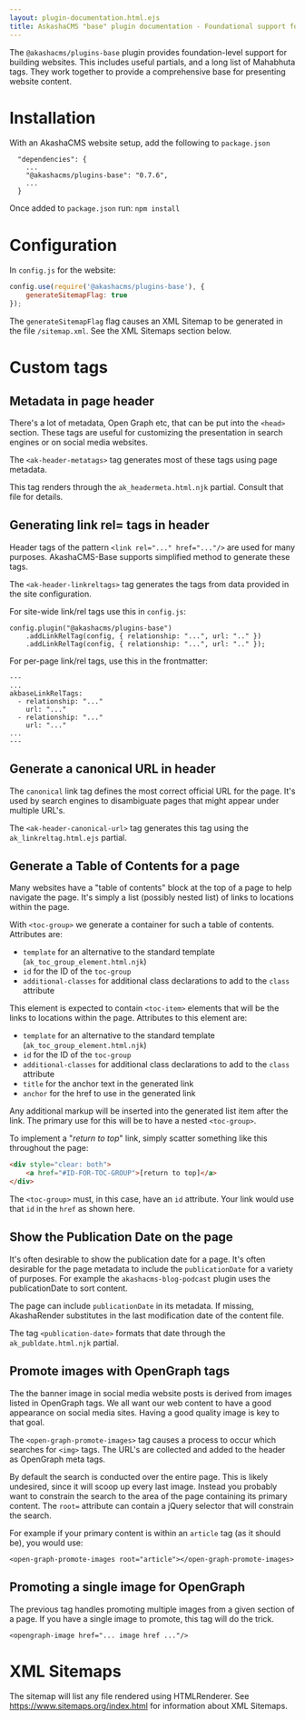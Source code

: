 ```yaml
---
layout: plugin-documentation.html.ejs
title: AskashaCMS "base" plugin documentation - Foundational support for website construction
---
```


The `@akashacms/plugins-base` plugin provides foundation-level support for building websites.  This includes useful partials, and a long list of Mahabhuta tags.  They work together to provide a comprehensive base for presenting website content.  

<toc-group>
<toc-item anchor="#install" title="Installation"></toc-item>
<toc-item anchor="#config" title="Configuration"></toc-item>
<toc-item anchor="#custom-tags" title="Custom tags">
    <toc-group>
    <toc-item anchor="#metadata" title="Metadata in page header"></toc-item>
    <toc-item anchor="#link-rel" title="Generating link rel= tags in header"></toc-item>
    <toc-item anchor="#canonical-url" title="Generate a canonical URL in header"></toc-item>
    <toc-item anchor="#mktoc" title="Generate a Table of Contents for a page"></toc-item>
    <toc-item anchor="#publdate" title="Show the Publication Date on the page"></toc-item>
    <toc-item anchor="#opengraph" title="Promote images with OpenGraph tags"></toc-item>
    <toc-item anchor="#opengraph-single" title="Promoting a single image for OpenGraph"></toc-item>
    </toc-group>
</toc-item>
<toc-item anchor="#sitemaps" title="XML Sitemaps"></toc-item>
</toc-group>

<h1 id="install">Installation</h1>

With an AkashaCMS website setup, add the following to `package.json`

```
  "dependencies": {
    ...
    "@akashacms/plugins-base": "0.7.6",
    ...
  }
```

Once added to `package.json` run: `npm install`

<h1 id="config">Configuration</h1>

In `config.js` for the website:

```js
config.use(require('@akashacms/plugins-base'), {
    generateSitemapFlag: true
});
```

The `generateSitemapFlag` flag causes an XML Sitemap to be generated in the file `/sitemap.xml`. See the XML Sitemaps section below.

<h1 id="custom-tags">Custom tags</h1>

<h2 id="metadata">Metadata in page header</h2>

There's a lot of metadata, Open Graph etc, that can be put into the `<head>` section.  These tags are useful for customizing the presentation in search engines or on social media websites.

The `<ak-header-metatags>` tag generates most of these tags using page metadata.

This tag renders through the `ak_headermeta.html.njk` partial.  Consult that file for details.

<h2 id="link-rel">Generating link rel= tags in header</h2>

Header tags of the pattern `<link rel="..." href="..."/>` are used for many purposes.  AkashaCMS-Base supports simplified method to generate these tags.

The `<ak-header-linkreltags>` tag generates the tags from data provided in the site configuration.

For site-wide link/rel tags use this in `config.js`:

```
config.plugin("@akashacms/plugins-base")
    .addLinkRelTag(config, { relationship: "...", url: ".." })
    .addLinkRelTag(config, { relationship: "...", url: ".." });
```

For per-page link/rel tags, use this in the frontmatter:

```
---
...
akbaseLinkRelTags:
  - relationship: "..."
    url: "..."
  - relationship: "..."
    url: "..."
...
---
```

<h2 id="canonical-url">Generate a canonical URL in header</h2>

The `canonical` link tag defines the most correct official URL for the page.  It's used by search engines to disambiguate pages that might appear under multiple URL's.

The `<ak-header-canonical-url>` tag generates this tag using the `ak_linkreltag.html.ejs` partial.  

<h2 id="mktoc">Generate a Table of Contents for a page</h2>

Many websites have a "table of contents" block at the top of a page to help navigate the page.  It's simply a list (possibly nested list) of links to locations within the page.

With `<toc-group>` we generate a container for such a table of contents.  Attributes are:

* `template` for an alternative to the standard template (`ak_toc_group_element.html.njk`)
* `id` for the ID of the `toc-group`
* `additional-classes` for additional class declarations to add to the `class` attribute

This element is expected to contain `<toc-item>` elements that will be the links to locations within the page.  Attributes to this element are:

* `template` for an alternative to the standard template (`ak_toc_group_element.html.njk`)
* `id` for the ID of the `toc-group`
* `additional-classes` for additional class declarations to add to the `class` attribute
* `title` for the anchor text in the generated link
* `anchor` for the href to use in the generated link

Any additional markup will be inserted into the generated list item after the link.  The primary use for this will be to have a nested `<toc-group>`.

To implement a "_return to top_" link, simply scatter something like this throughout the page:

```html
<div style="clear: both">
    <a href="#ID-FOR-TOC-GROUP">[return to top]</a>
</div>
```

The `<toc-group>` must, in this case, have an `id` attribute.  Your link would use that `id` in the `href` as shown here.

<h2 id="publdate">Show the Publication Date on the page</h2>

It's often desirable to show the publication date for a page.  It's often desirable for the page metadata to include the `publicationDate` for a variety of purposes.  For example the `akashacms-blog-podcast` plugin uses the publicationDate to sort content.

The page can include `publicationDate` in its metadata.  If missing, AkashaRender substitutes in the last modification date of the content file.

The tag `<publication-date>` formats that date through the `ak_publdate.html.njk` partial.

<h2 id="opengraph">Promote images with OpenGraph tags</h2>

The the banner image in social media website posts is derived from images listed in OpenGraph tags.  We all want our web content to have a good appearance on social media sites.  Having a good quality image is key to that goal.

The `<open-graph-promote-images>` tag causes a process to occur which searches for `<img>` tags.  The URL's are collected and added to the header as OpenGraph meta tags.

By default the search is conducted over the entire page.  This is likely undesired, since it will scoop up every last image.  Instead you probably want to constrain the search to the area of the page containing its primary content.  The `root=` attribute can contain a jQuery selector that will constrain the search.

For example if your primary content is within an `article` tag (as it should be), you would use:

```
<open-graph-promote-images root="article"></open-graph-promote-images>
```

<h2 id="opengraph-single">Promoting a single image for OpenGraph</h2>

The previous tag handles promoting multiple images from a given section of a page.  If you have a single image to promote, this tag will do the trick.

```
<opengraph-image href="... image href ..."/>
```

<h1 id="sitemaps">XML Sitemaps</h1>

The sitemap will list any file rendered using HTMLRenderer.  See https://www.sitemaps.org/index.html for information about XML Sitemaps.
